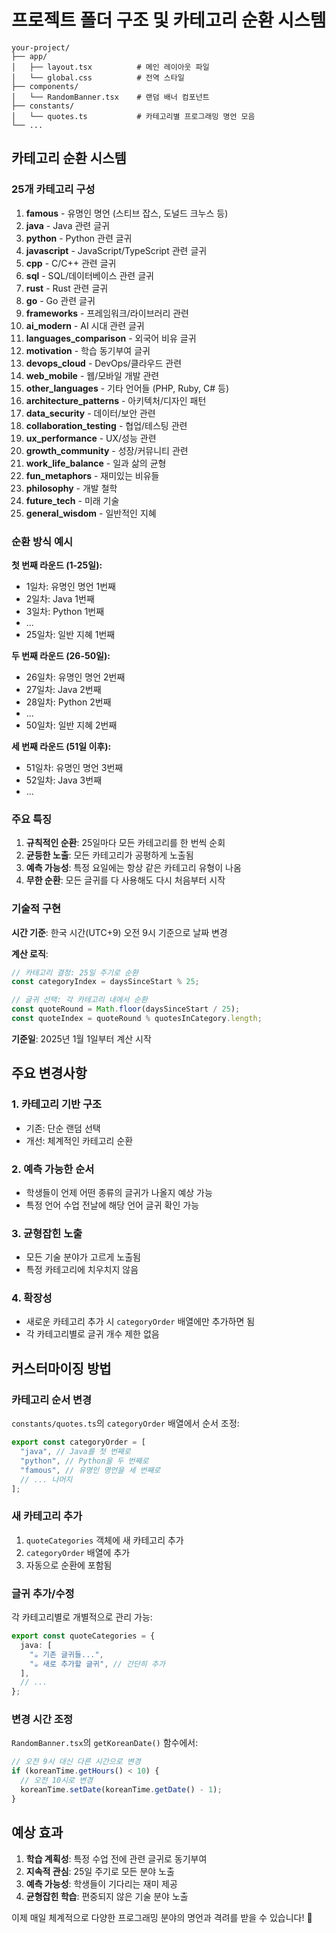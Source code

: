 # 프로젝트 폴더 구조 및 카테고리 순환 시스템

```
your-project/
├── app/
│   ├── layout.tsx          # 메인 레이아웃 파일
│   └── global.css          # 전역 스타일
├── components/
│   └── RandomBanner.tsx    # 랜덤 배너 컴포넌트
├── constants/
│   └── quotes.ts           # 카테고리별 프로그래밍 명언 모음
└── ...
```

## 카테고리 순환 시스템

### 25개 카테고리 구성

1. **famous** - 유명인 명언 (스티브 잡스, 도널드 크누스 등)
2. **java** - Java 관련 글귀
3. **python** - Python 관련 글귀
4. **javascript** - JavaScript/TypeScript 관련 글귀
5. **cpp** - C/C++ 관련 글귀
6. **sql** - SQL/데이터베이스 관련 글귀
7. **rust** - Rust 관련 글귀
8. **go** - Go 관련 글귀
9. **frameworks** - 프레임워크/라이브러리 관련
10. **ai_modern** - AI 시대 관련 글귀
11. **languages_comparison** - 외국어 비유 글귀
12. **motivation** - 학습 동기부여 글귀
13. **devops_cloud** - DevOps/클라우드 관련
14. **web_mobile** - 웹/모바일 개발 관련
15. **other_languages** - 기타 언어들 (PHP, Ruby, C# 등)
16. **architecture_patterns** - 아키텍처/디자인 패턴
17. **data_security** - 데이터/보안 관련
18. **collaboration_testing** - 협업/테스팅 관련
19. **ux_performance** - UX/성능 관련
20. **growth_community** - 성장/커뮤니티 관련
21. **work_life_balance** - 일과 삶의 균형
22. **fun_metaphors** - 재미있는 비유들
23. **philosophy** - 개발 철학
24. **future_tech** - 미래 기술
25. **general_wisdom** - 일반적인 지혜

### 순환 방식 예시

**첫 번째 라운드 (1-25일):**

- 1일차: 유명인 명언 1번째
- 2일차: Java 1번째
- 3일차: Python 1번째
- ...
- 25일차: 일반 지혜 1번째

**두 번째 라운드 (26-50일):**

- 26일차: 유명인 명언 2번째
- 27일차: Java 2번째
- 28일차: Python 2번째
- ...
- 50일차: 일반 지혜 2번째

**세 번째 라운드 (51일 이후):**

- 51일차: 유명인 명언 3번째
- 52일차: Java 3번째
- ...

### 주요 특징

1. **규칙적인 순환**: 25일마다 모든 카테고리를 한 번씩 순회
2. **균등한 노출**: 모든 카테고리가 공평하게 노출됨
3. **예측 가능성**: 특정 요일에는 항상 같은 카테고리 유형이 나옴
4. **무한 순환**: 모든 글귀를 다 사용해도 다시 처음부터 시작

### 기술적 구현

**시간 기준**: 한국 시간(UTC+9) 오전 9시 기준으로 날짜 변경

**계산 로직**:

```typescript
// 카테고리 결정: 25일 주기로 순환
const categoryIndex = daysSinceStart % 25;

// 글귀 선택: 각 카테고리 내에서 순환
const quoteRound = Math.floor(daysSinceStart / 25);
const quoteIndex = quoteRound % quotesInCategory.length;
```

**기준일**: 2025년 1월 1일부터 계산 시작

## 주요 변경사항

### 1. 카테고리 기반 구조

- 기존: 단순 랜덤 선택
- 개선: 체계적인 카테고리 순환

### 2. 예측 가능한 순서

- 학생들이 언제 어떤 종류의 글귀가 나올지 예상 가능
- 특정 언어 수업 전날에 해당 언어 글귀 확인 가능

### 3. 균형잡힌 노출

- 모든 기술 분야가 고르게 노출됨
- 특정 카테고리에 치우치지 않음

### 4. 확장성

- 새로운 카테고리 추가 시 `categoryOrder` 배열에만 추가하면 됨
- 각 카테고리별로 글귀 개수 제한 없음

## 커스터마이징 방법

### 카테고리 순서 변경

`constants/quotes.ts`의 `categoryOrder` 배열에서 순서 조정:

```typescript
export const categoryOrder = [
  "java", // Java를 첫 번째로
  "python", // Python을 두 번째로
  "famous", // 유명인 명언을 세 번째로
  // ... 나머지
];
```

### 새 카테고리 추가

1. `quoteCategories` 객체에 새 카테고리 추가
2. `categoryOrder` 배열에 추가
3. 자동으로 순환에 포함됨

### 글귀 추가/수정

각 카테고리별로 개별적으로 관리 가능:

```typescript
export const quoteCategories = {
  java: [
    "☕ 기존 글귀들...",
    "☕ 새로 추가할 글귀", // 간단히 추가
  ],
  // ...
};
```

### 변경 시간 조정

`RandomBanner.tsx`의 `getKoreanDate()` 함수에서:

```typescript
// 오전 9시 대신 다른 시간으로 변경
if (koreanTime.getHours() < 10) {
  // 오전 10시로 변경
  koreanTime.setDate(koreanTime.getDate() - 1);
}
```

## 예상 효과

1. **학습 계획성**: 특정 수업 전에 관련 글귀로 동기부여
2. **지속적 관심**: 25일 주기로 모든 분야 노출
3. **예측 가능성**: 학생들이 기다리는 재미 제공
4. **균형잡힌 학습**: 편중되지 않은 기술 분야 노출

이제 매일 체계적으로 다양한 프로그래밍 분야의 명언과 격려를 받을 수 있습니다! 🚀
